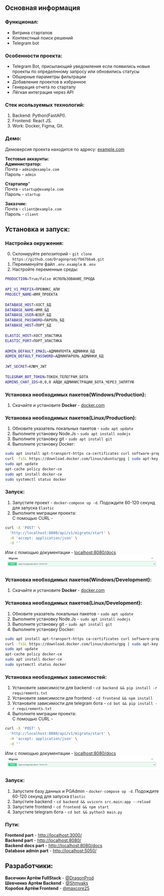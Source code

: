 ## Основная информация

### Функционал:

- Витрина стартапов
- Контекстный поиск решений
- Telegram bot

### Особенности проекта:

- Telegram Bot, присылающий уведомления если появились новые проекты по определнному запросу или обновились статусы
- Обширные параметры фильтрации
- Добавление проектов в избранное
- Генерация отчета по стартапу
- Лёгкая интеграция через API

### Стек исользуемых технологий:

1. Backend: Python(FastAPI).
2. Frontend: React JS.
3. Work: Docker, Figma, Git.

### Демо:

Демоверсия проекта находится по адресу: [example.com](https://example.com/)

**Тестовые аккаунты:**\
**Администратор:**\
Почта - `admin@example.com`\
Пароль - `admin`

**Стартапер**"\
Почта - `startup@example.com`\
Пароль - `startup`

**Заказчик:**\
Почта - `client@example.com`\
Пароль - `client`

## Установка и запуск:

### Настройка окружения:

0. Склонируйте репозиторий - `git clone https://github.com/Dragonprod/fb67bba6.git`
1. Переименуйте файл `.env.example` в `.env`
2. Настройте переменные среды:
```sh
PRODUCTION=True/False ИСПОЛЬЗОВАНИЕ_ПРОДА

API_V1_PREFIX=ПРЕФИКС_АПИ
PROJECT_NAME=ИМЯ_ПРОЕКТА

DATABASE_HOST=ХОСТ_БД
DATABASE_NAME=ИМЯ_БД
DATABASE_USER=ЮЗЕР_БД
DATABASE_PASSWORD=ПАРОЛЬ_БД
DATABASE_HOST=ПОРТ_БД

ELASTIC_HOST=ХОСТ_ЭЛАСТИКА
ELASTIC_PORT=ПОРТ_ЭЛАСТИКА

ADMIN_DEFAULT_EMAIL=АДМИНПОЧТА_АДМИНКИ_БД
ADMIN_DEFAULT_PASSWORD=АДМИНПАРОЛЬ_АДМИНКИ_БД

JWT_SECRET=КЛЮЧ_JWT

TELEGRAM_BOT_TOKEN=ТОКЕН_ТЕЛЕГРАМ_БОТА
ADMINS_CHAT_IDS=0,0,0 АЙДИ_АДМИНИСТРАЦИИ_БОТА_ЧЕРЕЗ_ЗАПЯТУЮ
```

### Установка необходимых пакетов(Windows/Production):

1. Скачайте и установите **Docker** - [docker.com](https://docs.docker.com/desktop/windows/install/)

### Установка необходимых пакетов(Linux/Production):

1. Обновите указатель локальных пакетов - `sudo apt update`
2. Выполните установку Node.Js - `sudo apt install nodejs`
3. Выполните установку git - `sudo apt install git`
4. Выполните установку Docker:

```sh
sudo apt install apt-transport-https ca-certificates curl software-properties-common
curl -fsSL https://download.docker.com/linux/ubuntu/gpg | sudo apt-key add -
sudo apt update
apt-cache policy docker-ce
sudo apt install docker-ce
sudo systemctl status docker
```

### Запуск:

1. Запустите проект - `docker-compose up -d`. Подождите 60-120 секунд для запуска `Elastic`
2. Выполните миграции проекта:\
С помощью CURL -
```sh
curl -X 'POST' \
  'http://localhost:8080/api/v1/migrate/start' \
  -H 'accept: application/json' \
  -d ''
```
Или с помощью документации - [localhost:8080/docs](http://localhost:8080/docs/)
![Миграции](/docs/migrate.png "Миграции")

### Установка необходимых пакетов(Windows/Development):

1. Скачайте и установите **Docker** - [docker.com](https://docs.docker.com/desktop/windows/install/)

### Установка необходимых пакетов(Linux/Development):

1. Обновите указатель локальных пакетов - `sudo apt update`
2. Выполните установку Node.Js - `sudo apt install nodejs`
3. Выполните установку git - `sudo apt install git`
4. Выполните установку Docker:

```sh
sudo apt install apt-transport-https ca-certificates curl software-properties-common
curl -fsSL https://download.docker.com/linux/ubuntu/gpg | sudo apt-key add -
sudo apt update
apt-cache policy docker-ce
sudo apt install docker-ce
sudo systemctl status docker
```

### Установка необходимых зависимостей:

1. Установите зависимости для backend - `cd backend && pip install -r requirements.txt`
2. Установите зависимости для frontend - `cd frontend && npm install`
3. Установите зависимости для telegram бота - `cd bot && pip install -r requirements.txt`
4. Выполните миграции проекта:\
С помощью CURL - 
```sh
curl -X 'POST' \
  'http://localhost:8080/api/v1/migrate/start' \
  -H 'accept: application/json' \
  -d ''
```
Или с помощью документации - [localhost:8080/docs](http://localhost:8080/docs/)
![Миграции](/docs/migrate.png "Миграции")

### Запуск:

1. Запустите базу данных и PGAdmin - `docker-compose up -d`. Подождите 60-120 секунд для запуска `Elastic`
2. Запустите backend - `cd backend && uvicorn src.main:app --reload`
3. Запустите frontend - `cd frontend && npm start`
4. Запустите telegram бота - `cd bot && python3 main.py`

### Пути:

**Frontend part** - [http://localhost:3000/](http://localhost:3000/)\
**Backend part** - [http://localhost:8080/](http://localhost:8080/)\
**Backend docs part** - [http://localhost:8080/docs](http://localhost:8080/)\
**Database admin part** - [http://localhost:5050/](http://localhost:5050/)

## Разработчики:

**Васечкин Артём FullStack** - [@DragonProd](https://t.me/DragonProd)\
**Шевченко Артём Backend** - [@Shmyaks](https://t.me/Shmyaks)\
**Коробов Артём Frontend** - [@maxcore25](https://t.me/maxcore25)
